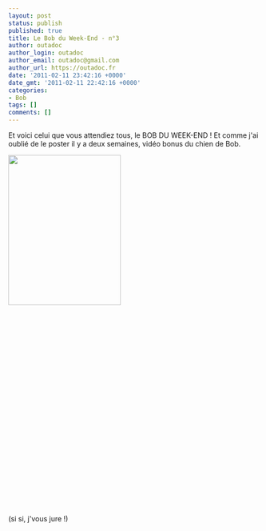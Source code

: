 ```yaml
---
layout: post
status: publish
published: true
title: Le Bob du Week-End - n°3
author: outadoc
author_login: outadoc
author_email: outadoc@gmail.com
author_url: https://outadoc.fr
date: '2011-02-11 23:42:16 +0000'
date_gmt: '2011-02-11 22:42:16 +0000'
categories:
- Bob
tags: []
comments: []
---
```

<p>Et voici celui que vous attendiez tous, le BOB DU WEEK-END ! Et comme j'ai oublié de le poster il y a deux semaines, vidéo bonus du chien de Bob.</p>
<p><a href="https://outadoc.fr/wp-content/uploads/2011/02/bob-0061.jpg"><img class="aligncenter size-medium wp-image-337" title="bob 006" src="https://outadoc.fr/wp-content/uploads/2011/02/bob-006-225x3001.jpg" alt="" width="225" height="300" /></a></p>
<p><object classid="clsid:d27cdb6e-ae6d-11cf-96b8-444553540000" width="640" height="390" codebase="http://download.macromedia.com/pub/shockwave/cabs/flash/swflash.cab#version=6,0,40,0"><param name="allowFullScreen" value="true" /><param name="allowscriptaccess" value="always" /><param name="src" value="http://www.youtube.com/v/R8XAlSp838Y?fs=1&hl=fr_FR" /><param name="allowfullscreen" value="true" /><embed type="application/x-shockwave-flash" width="640" height="390" src="http://www.youtube.com/v/R8XAlSp838Y?fs=1&hl=fr_FR" allowscriptaccess="always" allowfullscreen="true"></embed></object></p>
<p>(si si, j'vous jure !)</p>
